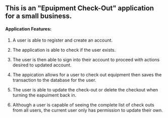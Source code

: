 
## This is an "Epuipment Check-Out" application for a small business.

#### Application Features:

1) A user is able to register and create an account.

2) The application is able to check if the user exists.

3) The user is then able to sign into their account to proceed with actions desired to updated account.

4) The appication allows for a user to check out equipment then saves the transaction to the database for the user.

5) The user is able to update the check-out or delete the checkout when turning the eapuiment back in.

6) Although a user is capable of seeing the complete list of check outs from all users, the current user only has permission to update their own.